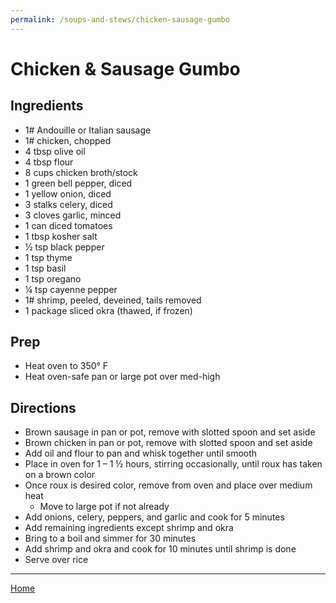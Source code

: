 ```yaml
---
permalink: /soups-and-stews/chicken-sausage-gumbo
---
```

# Chicken & Sausage Gumbo

## Ingredients

- 1# Andouille or Italian sausage
- 1# chicken, chopped
- 4 tbsp olive oil
- 4 tbsp flour
- 8 cups chicken broth/stock
- 1 green bell pepper, diced
- 1 yellow onion, diced
- 3 stalks celery, diced
- 3 cloves garlic, minced
- 1 can diced tomatoes
- 1 tbsp kosher salt
- ½ tsp black pepper
- 1 tsp thyme
- 1 tsp basil
- 1 tsp oregano
- ¼ tsp cayenne pepper
- 1# shrimp, peeled, deveined, tails removed
- 1 package sliced okra (thawed, if frozen)

## Prep

- Heat oven to 350° F
- Heat oven-safe pan or large pot over med-high

## Directions

- Brown sausage in pan or pot, remove with slotted spoon and set aside
- Brown chicken in pan or pot, remove with slotted spoon and set aside
- Add oil and flour to pan and whisk together until smooth
- Place in oven for 1 – 1 ½ hours, stirring occasionally, until roux has taken on a brown color
- Once roux is desired color, remove from oven and place over medium heat
  - Move to large pot if not already
- Add onions, celery, peppers, and garlic and cook for 5 minutes
- Add remaining ingredients except shrimp and okra
- Bring to a boil and simmer for 30 minutes
- Add shrimp and okra and cook for 10 minutes until shrimp is done
- Serve over rice

---

[Home](https://thomasjbarrett82.github.io)

